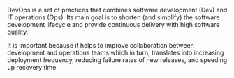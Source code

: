 DevOps is a set of practices that combines software development (Dev) and IT operations (Ops). Its main goal is to shorten (and simplify) the software development lifecycle and provide continuous delivery with high software quality. 

It is important because it helps to improve collaboration between development and operations teams which in turn, translates into increasing deployment frequency, reducing failure rates of new releases, and speeding up recovery time. 
